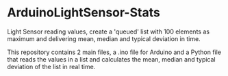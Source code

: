 # ArduinoLightSensor-Stats
Light Sensor reading values, create a 'queued' list with 100 elements as maximum and delivering mean, median and typical deviation in time.

This repository contains 2 main files, a .ino file for Arduino and a Python file that reads the values in a list and calculates the mean, median and typical deviation of the list in real time.
